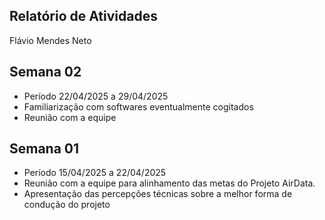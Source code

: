 ## Relatório de Atividades

Flávio Mendes Neto

## Semana 02

- Período 22/04/2025 a 29/04/2025
- Familiarização com softwares eventualmente cogitados
- Reunião com a equipe

##  Semana 01

- Período 15/04/2025 a 22/04/2025
- Reunião com a equipe para alinhamento das metas do Projeto AirData.
- Apresentação das percepções técnicas sobre a melhor forma de condução do projeto 



